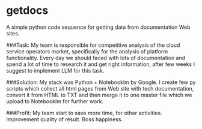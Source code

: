 # getdocs
A simple python code sequence for getting data from documentation Web sites.

###Task:
My team is responsible for competitive analysis of the cloud service operators market, 
specifically for the analysis of platform functionality. Every day we should faced with 
lots of documentation and spend a lot of time to research it and get right information,
after few weeks I suggest to implement LLM for this task.

###Solution:
My stack was Python + Notebooklm by Google.
I create few py scripts which collect all html pages from Web site with tech documentation,
convert it from HTML to TXT and then merge it to one master file which we upload to Notebooklm 
for further work.

###Profit:
My team start to save more time, for other activities. 
Improvement quality of result.
Boss happiness.
